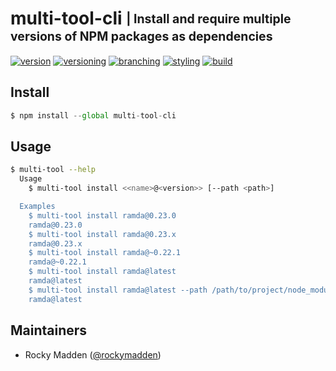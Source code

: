 # multi-tool-cli <sub><sup>| Install and require multiple versions of NPM packages as dependencies<sup></sub>
[![version](http://img.shields.io/badge/version-0.1.0-blue.svg)](https://www.npmjs.com/package/multi-tool-cli)
[![versioning](http://img.shields.io/badge/versioning-semver-blue.svg)](http://semver.org/)
[![branching](http://img.shields.io/badge/branching-github%20flow-blue.svg)](https://guides.github.com/introduction/flow/)
[![styling](http://img.shields.io/badge/styling-xo-blue.svg)](https://github.com/sindresorhus/xo)
[![build](https://circleci.com/gh/cloud-elements/multi-tool-cli.svg?style=shield)](https://circleci.com/gh/cloud-elements/multi-tool-cli)

## Install
```javascript
$ npm install --global multi-tool-cli
```

## Usage
```bash
$ multi-tool --help
  Usage
    $ multi-tool install <<name>@<version>> [--path <path>]

  Examples
    $ multi-tool install ramda@0.23.0
    ramda@0.23.0
    $ multi-tool install ramda@0.23.x
    ramda@0.23.x
    $ multi-tool install ramda@~0.22.1
    ramda@~0.22.1
    $ multi-tool install ramda@latest
    ramda@latest
    $ multi-tool install ramda@latest --path /path/to/project/node_modules
    ramda@latest
```

## Maintainers
* Rocky Madden ([@rockymadden](https://github.com/rockymadden))
